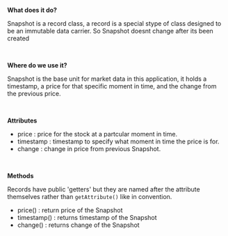 **What does it do?**

Snapshot is a record class, a record is a special stype of class designed
to be an immutable data carrier. So Snapshot doesnt change after its been created

<br>

**Where do we use it?**

Snapshot is the base unit for market data in this application, it holds a timestamp, a price for that specific moment in time, and the change from the previous price.

<br>

**Attributes**

* price : price for the stock at a partcular moment in time.
* timestamp : timestamp to specify what moment in time the price is for.
* change : change in price from previous Snapshot.

<br>

**Methods**

Records have public 'getters' but they are named after the attribute themselves rather than `getAttribute()` like in convention.
* price() : return price of the Snapshot
* timestamp() : returns timestamp of the Snapshot
* change() : returns change of the Snapshot